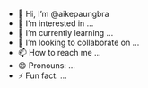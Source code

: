 - 👋 Hi, I’m @aikepaungbra
- 👀 I’m interested in ...
- 🌱 I’m currently learning ...
- 💞️ I’m looking to collaborate on ...
- 📫 How to reach me ...
- 😄 Pronouns: ...
- ⚡ Fun fact: ...

<!---
aikepaungbra/aikepaungbra is a ✨ special ✨ repository because its `README.md` (this file) appears on your GitHub profile.
You can click the Preview link to take a look at your changes.
--->
